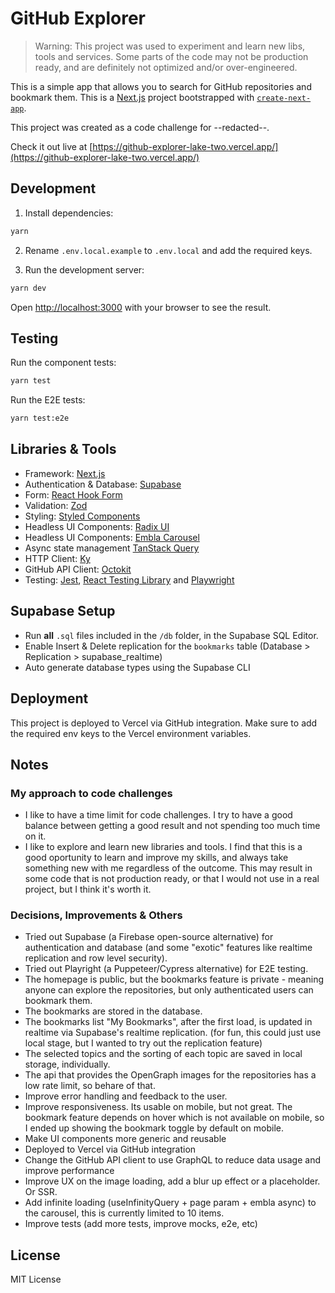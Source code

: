# GitHub Explorer

> Warning: This project was used to experiment and learn new libs, tools and services. Some parts of the code may not be production ready, and are definitely not optimized and/or over-engineered.

This is a simple app that allows you to search for GitHub repositories and bookmark them.
This is a [Next.js](https://nextjs.org/) project bootstrapped with [`create-next-app`](https://github.com/vercel/next.js/tree/canary/packages/create-next-app).

This project was created as a code challenge for --redacted--.

Check it out live at [https://github-explorer-lake-two.vercel.app/](https://github-explorer-lake-two.vercel.app/)

## Development

1. Install dependencies:

```bash
yarn
```

2. Rename `.env.local.example` to `.env.local` and add the required keys.

3. Run the development server:

```bash
yarn dev
```

Open [http://localhost:3000](http://localhost:3000) with your browser to see the result.

## Testing

Run the component tests:

```bash
yarn test
```

Run the E2E tests:

```bash
yarn test:e2e
```

## Libraries & Tools

- Framework: [Next.js](https://nextjs.org/)
- Authentication & Database: [Supabase](https://supabase.io/)
- Form: [React Hook Form](https://react-hook-form.com/)
- Validation: [Zod](https://zod.dev/)
- Styling: [Styled Components](https://styled-components.com/)
- Headless UI Components: [Radix UI](https://www.radix-ui.com/)
- Headless UI Components: [Embla Carousel](https://davidcetinkaya.github.io/embla-carousel/)
- Async state management [TanStack Query](https://tanstack.com/query/latest)
- HTTP Client: [Ky](https://github.com/sindresorhus/ky)
- GitHub API Client: [Octokit](https://octokit.github.io/rest.js/v18)
- Testing: [Jest](https://jestjs.io/), [React Testing Library](https://testing-library.com/docs/react-testing-library/intro) and [Playwright](https://playwright.dev/)

## Supabase Setup

- Run **all** `.sql` files included in the `/db` folder, in the Supabase SQL Editor.
- Enable Insert & Delete replication for the `bookmarks` table (Database > Replication > supabase_realtime)
- Auto generate database types using the Supabase CLI

## Deployment

This project is deployed to Vercel via GitHub integration.
Make sure to add the required env keys to the Vercel environment variables.

## Notes

### My approach to code challenges

- I like to have a time limit for code challenges. I try to have a good balance between getting a good result and not spending too much time on it.
- I like to explore and learn new libraries and tools. I find that this is a good oportunity to learn and improve my skills, and always take something new with me regardless of the outcome. This may result in some code that is not production ready, or that I would not use in a real project, but I think it's worth it.

### Decisions, Improvements & Others

- Tried out Supabase (a Firebase open-source alternative) for authentication and database (and some "exotic" features like realtime replication and row level security).
- Tried out Playright (a Puppeteer/Cypress alternative) for E2E testing.
- The homepage is public, but the bookmarks feature is private - meaning anyone can explore the repositories, but only authenticated users can bookmark them.
- The bookmarks are stored in the database.
- The bookmarks list "My Bookmarks", after the first load, is updated in realtime via Supabase's realtime replication. (for fun, this could just use local stage, but I wanted to try out the replication feature)
- The selected topics and the sorting of each topic are saved in local storage, individually.
- The api that provides the OpenGraph images for the repositories has a low rate limit, so behare of that.
- Improve error handling and feedback to the user.
- Improve responsiveness. Its usable on mobile, but not great. The bookmark feature depends on hover which is not available on mobile, so I ended up showing the bookmark toggle by default on mobile.
- Make UI components more generic and reusable
- Deployed to Vercel via GitHub integration
- Change the GitHub API client to use GraphQL to reduce data usage and improve performance
- Improve UX on the image loading, add a blur up effect or a placeholder. Or SSR.
- Add infinite loading (useInfinityQuery + page param + embla async) to the carousel, this is currently limited to 10 items.
- Improve tests (add more tests, improve mocks, e2e, etc)

## License

MIT License

